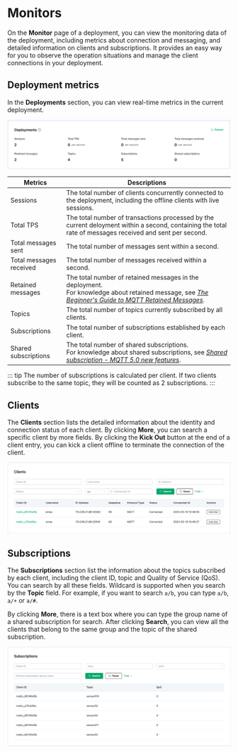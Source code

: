 # Monitors

On the **Monitor** page of a deployment, you can view the monitoring data of the deployment, including metrics about connection and messaging, and detailed information on clients and subscriptions. It provides an easy way for you to observe the operation situations and manage the client connections in your deployment.

## Deployment metrics

In the **Deployments** section, you can view real-time metrics in the current deployment.

![monitor](./_assets/monitor.png)

| Metrics                 | Descriptions                                                 |
| ----------------------- | ------------------------------------------------------------ |
| Sessions                | The total number of clients concurrently connected to the deployment, including the offline clients with live sessions. |
| Total TPS               | The total number of transactions processed by the current deloyment within a second, containing the total rate of messages received and sent per second. |
| Total messages sent     | The total number of messages sent within a second.           |
| Total messages received | The total number of messages received within a second.       |
| Retained messages       | The total number of retained messages in the deployment. <br>For knowledge about retained message, see [_The Beginner's Guide to MQTT Retained Messages_](https://www.emqx.com/en/blog/mqtt5-features-retain-message). |
| Topics                  | The total number of topics currently subscribed by all clients. |
| Subscriptions           | The total number of subscriptions established by each client. |
| Shared subscriptions    | The total number of shared subscriptions.<br>For knowledge about shared subscriptions, see [_Shared subscription - MQTT 5.0 new features_](https://www.emqx.com/en/blog/introduction-to-mqtt5-protocol-shared-subscription). |

::: tip
The number of subscriptions is calculated per client. If two clients subscribe to the same topic, they will be counted as 2 subscriptions.
:::

## Clients

The **Clients** section lists the detailed information about the identity and connection status of each client. By clicking **More**, you can search a specific client by more fields. By clicking the **Kick Out** button at the end of a client entry, you can kick a client offline to terminate the connection of the client.

![client](./_assets/client.png)

## Subscriptions

The **Subscriptions** section list the information about the topics subscribed by each client, including the client ID, topic and Quality of Service (QoS). You can search by all these fields. Wildcard is supported when you search by the **Topic** field. For example, if you want to search `a/b`, you can type `a/b`, `a/+` or `a/#`. 

By clicking **More**, there is a text box where you can type the group name of a shared subscription for search. After clicking **Search**, you can view all the clients that belong to the same group and the topic of the shared subscription. 

![Subscriptions](./_assets/subscription.png)
